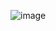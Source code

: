 ![image](https://user-images.githubusercontent.com/35894052/225618660-25885e95-2a5b-4e09-8343-a0689496ed3e.png)
